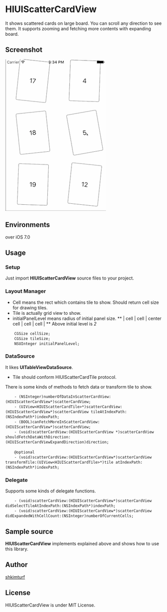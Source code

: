 # HIUIScatterCardView

It shows scattered cards on large board. You can scroll any direction to see them. It supports zooming and fetching more contents with expanding board.

## Screenshot

![alt tag](https://github.com/shkimturf/HIUIScatterCardView/blob/master/preview.gif?raw=true)

## Environments

over iOS 7.0

## Usage

### Setup

Just import **HIUIScatterCardView** source files to your project.

### Layout Manager

* Cell means the rect which contains tile to show. Should return cell size for drawing tiles.
* Tile is actually grid view to show. 
* initialPanelLevel means radius of initial panel size.
** | cell | cell | center cell | cell | cell |
** Above initial level is *2*

``` objc
    CGSize cellSize;
    CGSize tileSize;
    NSUInteger initialPanelLevel;
```

### DataSource

It likes **UITableViewDataSource**.
* Tile should conform HIUIScatterCardTile protocol. 

There is some kinds of methods to fetch data or transform tile to show.

``` objc
    - (NSInteger)numberOfDataInScatterCardView:(HIUIScatterCardView*)scatterCardView;
    - (UIView<HIUIScatterCardTile>*)scatterCardView:(HIUIScatterCardView*)scatterCardView tileAtIndexPath:(NSIndexPath*)indexPath;
    - (BOOL)canFetchMoreInScatterCardView:(HIUIScatterCardView*)scatterCardView;
    - (void)scatterCardView:(HIUIScatterCardView *)scatterCardView shouldFetchDataWithDirection:(HIUIScatterCardViewExpandDirection)direction;

    @optional
    - (void)scatterCardView:(HIUIScatterCardView*)scatterCardView transformTile:(UIView<HIUIScatterCardTile>*)tile atIndexPath:(NSIndexPath*)indexPath;
```

### Delegate

Supports some kinds of delegate functions.

``` objc
    - (void)scatterCardView:(HIUIScatterCardView*)scatterCardView didSelectTileAtIndexPath:(NSIndexPath*)indexPath;
    - (void)scatterCardView:(HIUIScatterCardView*)scatterCardView didExpandedWithCellCount:(NSInteger)numberOfCurrentCells;
```

## Sample source

**HIUIScatterCardView** implements explained above and shows how to use this library.

## Author

[shkimturf](https://github.com/shkimturf)

## License

HIUIScatterCardView is under MIT License.